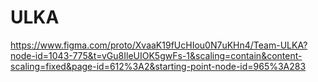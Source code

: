 # ULKA



https://www.figma.com/proto/XvaaK19fUcHIou0N7uKHn4/Team-ULKA?node-id=1043-775&t=vGu8IleUIOK5gwFs-1&scaling=contain&content-scaling=fixed&page-id=612%3A2&starting-point-node-id=965%3A283
